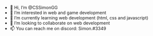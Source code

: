 - 👋 Hi, I’m @CSSimonGG
- 👀 I’m interested in web and game development
- 🌱 I’m currently learning web development (html, css and javascript)
- 💞️ I’m looking to collaborate on web development
- 📫 You can reach me on discord: Simon.#3349

<!---
CSSimonGG/CSSimonGG is a ✨ special ✨ repository because its `README.md` (this file) appears on your GitHub profile.
You can click the Preview link to take a look at your changes.
--->
